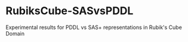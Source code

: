 # RubiksCube-SASvsPDDL
Experimental results for PDDL vs SAS+ representations in Rubik's Cube Domain
